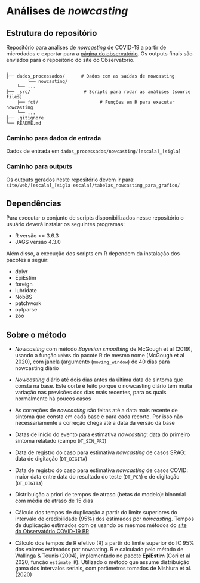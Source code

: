 # Análises de _nowcasting_

## Estrutura do repositório

Repositório para análises de _nowcasting_ de COVID-19 a partir de microdados e exportar para a [página do observatório](https://covid19br.github.io/). Os outputs finais são enviados para o repositório do site do Observatório.

    .
    ├── dados_processados/      # Dados com as saídas de nowcasting
            └── nowcasting/
        └── ...
    ├── _src/                    # Scripts para rodar as análises (source files)
        ├── fct/                       # Funções em R para executar nowcasting
        └── ...
    ├── .gitignore 
    └── README.md

### Caminho para dados de entrada

Dados de entrada em `dados_processados/nowcasting/[escala]_[sigla]`

### Caminho para outputs

Os outputs gerados neste repositório devem ir para: `site/web/[escala]_[sigla escala]/tabelas_nowcasting_para_grafico/`

## Dependências

Para executar o conjunto de scripts disponibilizados nesse repositório o usuário deverá instalar os seguintes programas:

- R versão >= 3.6.3
- JAGS versão 4.3.0

Além disso, a execução dos scripts em R dependem da instalação dos pacotes a seguir:

- dplyr 
- EpiEstim 
- foreign
- lubridate 
- NobBS 
- patchwork 
- optparse 
- zoo

## Sobre o método

- *Nowcasting* com método *Bayesian smoothing* de McGough et al (2019), usando a função `NobBS` do
pacote R de mesmo nome (McGough et al 2020), com janela (argumento (`moving_window`) de 40 dias
para nowcasting diário

- *Nowcasting* diário até dois dias antes da última data de sintoma que consta na base. Este corte é feito
porque o nowcasting diário tem muita variação nas previsões dos dias mais recentes, para os quais
normalmente há poucos casos

- As correções de *nowcasting* são feitas até a data mais recente de sintoma que consta em cada base e
para cada recorte. Por isso não necessariamente a correção chega até a data da versão da base

- Datas de início do evento para estimativa *nowcasting*: data do primeiro sintoma relatado (campo
`DT_SIN_PRI`)

- Data de registro do caso para estimativa *nowcasting* de casos SRAG: data de digitação (`DT_DIGITA`)

- Data de registro do caso para estimativa *nowcasting* de casos COVID: maior data entre data do resultado
do teste (`DT_PCR`) e de digitação (`DT_DIGITA`)

- Distribuição a priori de tempos de atraso (betas do modelo): binomial com média de atraso de 15 dias

- Cálculo dos tempos de duplicação a partir do limite superiores do intervalo de credibilidade (95%) dos
estimados por *nowcasting*. Tempos de duplicação estimados com os usando os mesmos métodos do [site
do Observatório COVID-19 BR](https://covid19br.github.io)

- Cálculo dos tempos de R efetivo (R) a partir do limite superior do IC 95% dos valores estimados por
nowcating. R e calculado pelo método de Wallinga & Teunis (2004), implementado no pacote **EpiEstim**
(Cori et al 2020, função `estimate_R`). Utilizado o método que assume distribuição gama dos intervalos
seriais, com parâmetros tomados de Nishiura et al. (2020)
